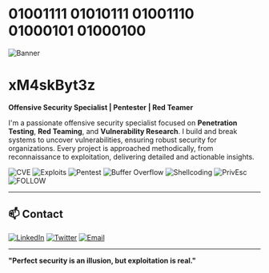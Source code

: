 # 01001111 01010111 01001110 01000101 01000100 
![Banner](https://github.com/xM4skByt3z/Gifs/blob/main/HackThePlanet.gif)

# xM4skByt3z

**Offensive Security Specialist | Pentester | Red Teamer**

I'm a passionate offensive security specialist focused on **Penetration Testing**, **Red Teaming**, and **Vulnerability Research**. I build and break systems to uncover vulnerabilities, ensuring robust security for organizations. Every project is approached methodically, from reconnaissance to exploitation, delivering detailed and actionable insights.

![CVE](https://img.shields.io/badge/CVE-1%20Found-8A2BE2?style=flat&logoColor=white) ![Exploits](https://img.shields.io/badge/Exploits-Custom%20Made-808080?style=flat&logoColor=white) ![Pentest](https://img.shields.io/badge/Pentest-Web%20%26%20Network-8A2BE2?style=flat&logoColor=white) ![Buffer Overflow](https://img.shields.io/badge/Buffer%20Overflow-Exploited-808080?style=flat&logoColor=white) ![Shellcoding](https://img.shields.io/badge/Shellcoding-Advanced-8A2BE2?style=flat&logoColor=white) ![PrivEsc](https://img.shields.io/badge/Privilege%20Escalation-Expert-808080?style=flat&logoColor=white) ![FOLLOW](https://img.shields.io/badge/FOLLOW-1K-8A2BE2?style=flat&logoColor=white)  

---

## 📫 Contact

[![LinkedIn](https://img.shields.io/badge/LinkedIn-0077B5?style=flat&logo=linkedin&logoColor=white)](https://www.linkedin.com/in/yourprofile/) [![Twitter](https://img.shields.io/badge/Twitter-1DA1F2?style=flat&logo=twitter&logoColor=white)](https://twitter.com/yourhandle) [![Email](https://img.shields.io/badge/Email-D14836?style=flat&logo=gmail&logoColor=white)](mailto:youremail@example.com)  

---

**"Perfect security is an illusion, but exploitation is real."**
